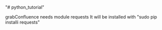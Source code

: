 "# python_tutorial" 

grabConfluence needs module requests
It will be installed with "sudo pip installi requests"
